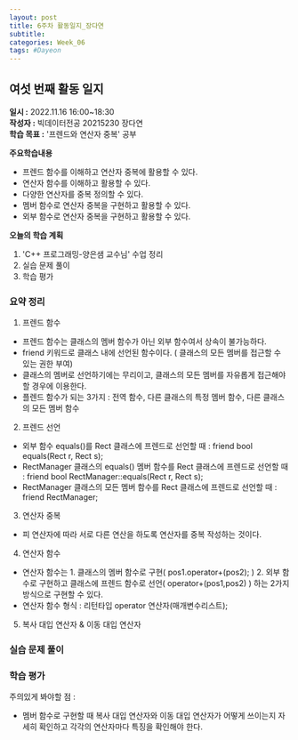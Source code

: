 ```yaml
---
layout: post
title: 6주차 활동일지_장다연
subtitle:
categories: Week_06
tags: #Dayeon
---
```

## 여섯 번째 활동 일지
**일시 :** 2022.11.16 16:00~18:30  
**작성자 :** 빅데이터전공 20215230 장다연  
**학습 목표 :** '프렌드와 연산자 중복' 공부 

**주요학습내용**
- 프렌드 함수를 이해하고 연산자 중복에 활용할 수 있다.
- 연산자 함수를 이해하고 활용할 수 있다.
- 다양한 연산자를 중복 정의할 수 있다.
- 멤버 함수로 연산자 중복을 구현하고 활용할 수 있다.
- 외부 함수로 연산자 중복을 구현하고 활용할 수 있다.

**오늘의 학습 계획**
1. 'C++ 프로그래밍-양은샘 교수님' 수업 정리
2. 실습 문제 풀이
3. 학습 평가

### 요약 정리
1. 프렌드 함수
 - 프렌드 함수는 클래스의 멤버 함수가 아닌 외부 함수여서 상속이 불가능하다.
 - friend 키워드로 클래스 내에 선언된 함수이다. ( 클래스의 모든 멤버를 접근할 수 있는 권한 부여)
 - 클래스의 멤버로 선언하기에는 무리이고, 클래스의 모든 멤버를 자유롭게 접근해야 할 경우에 이용한다.
 - 플렌드 함수가 되는 3가지 : 전역 함수, 다른 클래스의 특정 멤버 함수, 다른 클래스의 모든 멤버 함수
2. 프렌드 선언
 - 외부 함수 equals()를 Rect 클래스에 프렌드로 선언할 때 : friend bool equals(Rect r, Rect s);
 - RectManager 클래스의 equals() 멤버 함수를 Rect 클래스에 프렌드로 선언할 때 : friend bool RectManager::equals(Rect r, Rect s);
 - RectManager 클래스의 모든 멤버 함수를 Rect 클래스에 프렌드로 선언할 때 : friend RectManager;
3. 연산자 중복
 - 피 연산자에 따라 서로 다른 연산을 하도록 연산자를 중복 작성하는 것이다.
4. 연산자 함수
 - 연산자 함수는 1. 클래스의 멤버 함수로 구현( pos1.operator+(pos2); ) 2. 외부 함수로 구현하고 클래스에 프렌드 함수로 선언( operator+(pos1,pos2) ) 하는 2가지 방식으로 구현할 수 있다.
 - 연산자 함수 형식 : 리턴타입 operator 연산자(매개변수리스트);
5. 복사 대입 연산자 & 이동 대입 연산자

### 실습 문제 풀이
  <script src="https://gist.github.com/ABCplus22/cff6c92a58af309f40891c75572de3da.js"></script>
  
### 학습 평가
 주의있게 봐야할 점 :
 - 멤버 함수로 구현할 때 복사 대입 연산자와 이동 대입 연산자가 어떻게 쓰이는지 자세히 확인하고 각각의 연산자마다 특징을 확인해야 한다.
